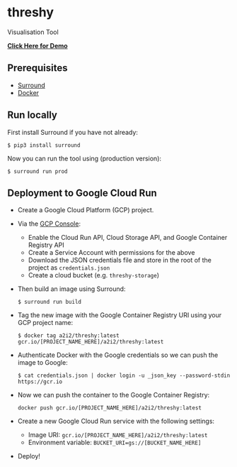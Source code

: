 # threshy
Visualisation Tool

[**Click Here for Demo**](http://bit.ly/a2i2-threshy)

## Prerequisites
- [Surround](https://github.com/a2i2/surround)
- [Docker](https://docker.com)

## Run locally
First install Surround if you have not already:
```
$ pip3 install surround
```

Now you can run the tool using (production version):
```
$ surround run prod
```

## Deployment to Google Cloud Run
- Create a Google Cloud Platform (GCP) project.
- Via the [GCP Console](https://console.google.com):
    - Enable the Cloud Run API, Cloud Storage API, and Google Container Registry API
    - Create a Service Account with permissions for the above
    - Download the JSON credentials file and store in the root of the project as `credentials.json`
    - Create a cloud bucket (e.g. `threshy-storage`)
- Then build an image using Surround:
    ```
    $ surround run build
    ```
- Tag the new image with the Google Container Registry URI using your GCP project name:
    ```
    $ docker tag a2i2/threshy:latest gcr.io/[PROJECT_NAME_HERE]/a2i2/threshy:latest
    ```
- Authenticate Docker with the Google credentials so we can push the image to Google:
    ```
    $ cat credentials.json | docker login -u _json_key --password-stdin https://gcr.io
    ```
- Now we can push the container to the Google Container Registry:
    ```
    docker push gcr.io/[PROJECT_NAME_HERE]/a2i2/threshy:latest
    ```

- Create a new Google Cloud Run service with the following settings:
    - Image URI: `gcr.io/[PROJECT_NAME_HERE]/a2i2/threshy:latest`
    - Environment variable: `BUCKET_URI=gs://[BUCKET_NAME_HERE]`

- Deploy!
